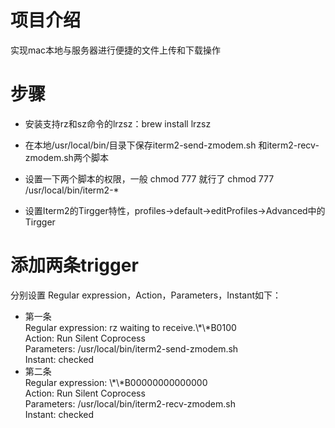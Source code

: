 # 项目介绍
实现mac本地与服务器进行便捷的文件上传和下载操作

# 步骤
- 安装支持rz和sz命令的lrzsz：brew install lrzsz

- 在本地/usr/local/bin/目录下保存iterm2-send-zmodem.sh 和iterm2-recv-zmodem.sh两个脚本

- 设置一下两个脚本的权限，一般 chmod 777 就行了
chmod 777 /usr/local/bin/iterm2-*

- 设置Iterm2的Tirgger特性，profiles->default->editProfiles->Advanced中的Tirgger

# 添加两条trigger
分别设置 Regular expression，Action，Parameters，Instant如下：

- 第一条<br/>
        Regular expression: rz waiting to receive.\\*\\*B0100<br/>
        Action: Run Silent Coprocess<br/>
        Parameters: /usr/local/bin/iterm2-send-zmodem.sh<br/>
        Instant: checked<br/>
- 第二条<br/>
        Regular expression: \\*\\*B00000000000000<br/>
        Action: Run Silent Coprocess<br/>
        Parameters: /usr/local/bin/iterm2-recv-zmodem.sh<br/>
        Instant: checked<br/>
